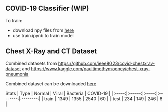 ## COVID-19 Classifier (WIP)
To train:
* download npy files from [here](https://drive.google.com/file/d/1zCnmcMxSRZTqJywur7jCqZk0z__Mevxp/view?usp=sharing)
* use train.ipynb to train model

## Chest X-Ray and CT Dataset
Combined datasets from https://github.com/ieee8023/covid-chestxray-dataset and https://www.kaggle.com/paultimothymooney/chest-xray-pneumonia

Combined dataset can be downloaded [here](https://drive.google.com/file/d/1-T26bHP7MCwB8vWeKufjGmPKl8pesM1J/view?usp=sharing)

Stats
|  Type | Normal | Viral | Bacteria | COVID-19 |
|:-----:|:------:|:-----:|:--------:|:--------:|
| train |  1349  |  1355 |   2540   |    60    |
|  test |   234  |  149  |    246   |     8    |
